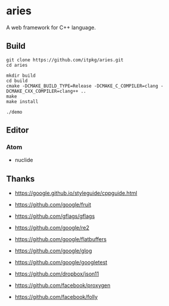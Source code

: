 # aries

A web framework for C++ language.

## Build
```
git clone https://github.com/itpkg/aries.git
cd aries

mkdir build
cd build
cmake -DCMAKE_BUILD_TYPE=Release -DCMAKE_C_COMPILER=clang -DCMAKE_CXX_COMPILER=clang++ ..
make
make install

./demo
```

## Editor
### Atom
* nuclide

## Thanks

- <https://google.github.io/styleguide/cppguide.html>
- <https://github.com/google/fruit>
- <https://github.com/gflags/gflags>

- <https://github.com/google/re2>
- <https://github.com/google/flatbuffers>
- <https://github.com/google/glog>
- <https://github.com/google/googletest>
- <https://github.com/dropbox/json11>
- <https://github.com/facebook/proxygen>
- <https://github.com/facebook/folly>
